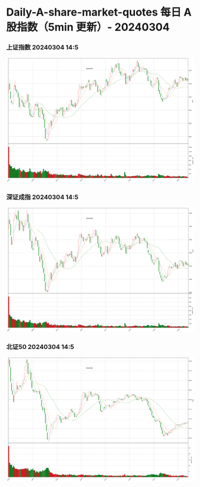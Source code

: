 
# Daily-A-share-market-quotes 每日 A 股指数（5min 更新）- 20240304

### 上证指数 20240304 14:5
![](./fig/2024/3/20240304-sh000001.png)

### 深证成指 20240304 14:5
![](./fig/2024/3/20240304-sz399001.png)

### 北证50 20240304 14:5
![](./fig/2024/3/20240304-bj899050.png)
